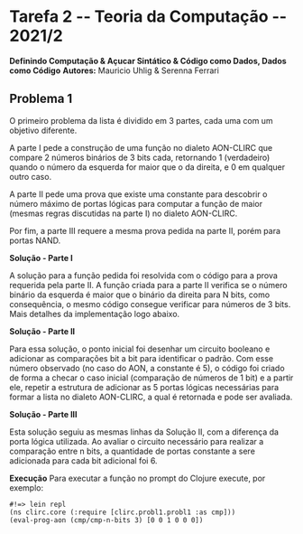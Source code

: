 # Tarefa 2 -- Teoria da Computação -- 2021/2
**Definindo Computação & Açucar Sintático & Código como Dados, Dados como Código**
**Autores:** Mauricio Uhlig & Serenna Ferrari

## Problema 1
O primeiro problema da lista é dividido em 3 partes, cada uma com um objetivo diferente.

A parte I pede a construção de uma função no dialeto AON-CLIRC que compare 2 números binários de 3 bits cada, retornando 1 (verdadeiro) quando o número
da esquerda for maior que o da direita, e 0 em qualquer outro caso.

A parte II pede uma prova que existe uma constante para descobrir o número máximo de portas lógicas para computar a função de maior (mesmas regras 
discutidas na parte I) no dialeto AON-CLIRC.

Por fim, a parte III requere a mesma prova pedida na parte II, porém para portas NAND.

**Solução - Parte I**

A solução para a função pedida foi resolvida com o código para a prova requerida pela parte II.
A função criada para a parte II verifica se o número binário da esquerda é maior que o binário da direita para N bits,
como consequência, o mesmo código consegue verificar para números de 3 bits. Mais detalhes da implementação logo abaixo.


**Solução - Parte II**

Para essa solução, o ponto inicial foi desenhar um circuito booleano e adicionar
as comparações bit a bit para identificar o padrão. Com esse número observado (no caso
do AON, a constante é 5), o código foi criado de forma a checar o caso inicial 
(comparação de números de 1 bit) e a partir ele, repetir a estrutura de adicionar as 5 portas
lógicas necessárias para formar a lista no dialeto AON-CLIRC, a qual é retornada e pode ser
avaliada.

**Solução - Parte III**

Esta solução seguiu as mesmas linhas da Solução II, com a diferença da porta lógica utilizada.
Ao avaliar o circuito necessário para realizar a comparação entre n bits, a quantidade de portas
constante a sere adicionada para cada bit adicional foi 6.

**Execução**
Para executar a função no prompt do Clojure execute, por exemplo:
```
#!=> lein repl
(ns clirc.core (:require [clirc.probl1.probl1 :as cmp]))
(eval-prog-aon (cmp/cmp-n-bits 3) [0 0 1 0 0 0])
```